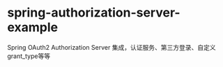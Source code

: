 # spring-authorization-server-example
Spring OAuth2 Authorization Server 集成，认证服务、第三方登录、自定义grant_type等等